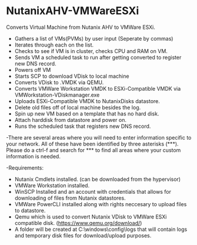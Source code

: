 # NutanixAHV-VMWareESXi
Converts Virtual Machine from Nutanix AHV to VMWare ESXi. 
- Gathers a list of VMs(PVMs) by user input (Seperate by commas)
- Iterates through each on the list. 
- Checks to see if VM is in cluster, checks CPU and RAM on VM.
- Sends VM a scheduled task to run after getting converted to register new DNS record.
- Powers off VM
- Starts SCP to download VDisk to local machine
- Converts VDisk to .VMDK via QEMU. 
- Converts VMWare Workstation VMDK to ESXi-Compatible VMDK via VMWorkstation-VDiskmanager.exe
- Uploads ESXi-Compatible VMDK to NutanixDisks datastore. 
- Delete old files off of local machine besides the log. 
- Spin up new VM based on a  template that has no hard disk. 
- Attach harddisk from datastore and power on. 
- Runs the scheduled task that registers new DNS record.

-There are several areas where you will need to enter information specific to your network. All of these have been identified by three asterisks (***). Please do a ctrl-f and search for *** to find all areas where your custom information is needed. 

-Requirements:
  - Nutanix Cmdlets installed. (can be downloaded from the hypervisor)
  - VMWare Workstation installed.
  - WinSCP Installed and an account with credentials that allows for downloading of files from Nutanix datastores.
  - VMWare PowerCLI installed along with rights neccesary to upload files to datastore.
  - Qemu which is used to convert Nutanix VDisk to VMWare ESXi compatible disk. (https://www.qemu.org/download/)
  - A folder will be created at C:\windows\config\logs that will contain logs and temporary disk files for download/upload purposes. 
